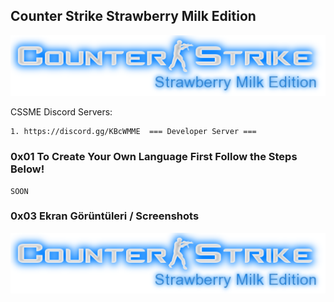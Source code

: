 ## Counter Strike Strawberry Milk Edition


![Image](photo/logo.png)

CSSME Discord Servers:

    1. https://discord.gg/KBcWMME  === Developer Server ===
    

### 0x01 To Create Your Own Language First Follow the Steps Below!

    SOON
    

### 0x03 Ekran Görüntüleri / Screenshots

![Image](photo/logo.png)
